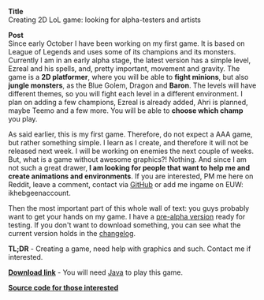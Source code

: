 **Title** 	
Creating 2D LoL game: looking for alpha-testers and artists

**Post**	
Since early October I have been working on my first game. It is based on League of Legends and uses some of its champions and its monsters. Currently I am in an early alpha stage, the latest version has a simple level, Ezreal and his spells, and, pretty important, movement and gravity.
The game is a **2D platformer**, where you will be able to **fight minions**, but also **jungle monsters**, as the Blue Golem, Dragon and **Baron**. The levels will have different themes, so you will fight each level in a different environment. I plan on adding a few champions, Ezreal is already added, Ahri is planned, maybe Teemo and a few more. You will be able to **choose which champ** you play. 

As said earlier, this is my first game. Therefore, do not expect a AAA game, but rather something simple. I learn as I create, and therefore it will not be released next week. I will be working on enemies the next couple of weeks. But, what is a game without awesome graphics?! Nothing. And since I am not such a great drawer, **I am looking for people that want to help me and create animations and environments**. If you are interested, PM me here on Reddit, leave a comment, contact via [GitHub](https://github.com/ikhebgeenaccount) or add me ingame on EUW: ikhebgeenaccount. 

Then the most important part of this whole wall of text: you guys probably want to get your hands on my game. I have a [pre-alpha version](https://github.com/ikhebgeenaccount/SideScroller/releases) ready for testing. If you don't want to download something, you can see what the current version holds in the [changelog](https://github.com/ikhebgeenaccount/SideScroller#sidescroller).

**TL;DR** - Creating a game, need help with graphics and such. Contact me if interested.

**[Download link](https://github.com/ikhebgeenaccount/SideScroller/releases)** - You will need [Java](http://www.java.com) to play this game.

**[Source code for those interested](https://github.com/ikhebgeenaccount/SideScroller/tree/master/SideScroller)**
